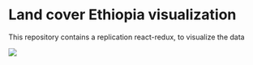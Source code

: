 # Land cover Ethiopia visualization

This repository contains a replication react-redux, to visualize the data

![](gif.gif)
